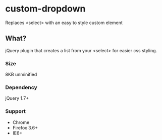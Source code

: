 custom-dropdown
===============

Replaces &lt;select&gt; with an easy to style custom element

## What? 
jQuery plugin that creates a list from your &lt;select&gt; for easier css styling.

### Size 
8KB unminified

### Dependency 
jQuery 1.7+

### Support 
- Chrome 
- Firefox 3.6+ 
- IE6+